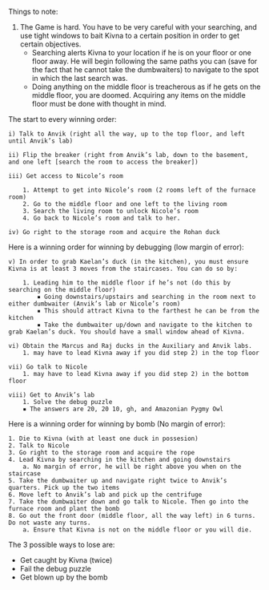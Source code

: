 Things to note:

1. The Game is hard. You have to be very careful with your searching, and use tight windows to bait Kivna to a certain position in order to get certain objectives.
	- Searching alerts Kivna to your location if he is on your floor or one floor away. He will begin following the same paths you can (save for the fact that he cannot take the dumbwaiters) to navigate to the spot in which the last search was.
	- Doing anything on the middle floor is treacherous as if he gets on the middle floor, you are doomed. Acquiring any items on the middle floor must be done with thought in mind.


The start to every winning order:

	i) Talk to Anvik (right all the way, up to the top floor, and left until Anvik’s lab)

	ii) Flip the breaker (right from Anvik’s lab, down to the basement, and one left [search the room to access the breaker])

	iii) Get access to Nicole’s room

		1. Attempt to get into Nicole’s room (2 rooms left of the furnace room)
		2. Go to the middle floor and one left to the living room
		3. Search the living room to unlock Nicole’s room
		4. Go back to Nicole’s room and talk to her.

	iv) Go right to the storage room and acquire the Rohan duck



Here is a winning order for winning by debugging (low margin of error):

	v) In order to grab Kaelan’s duck (in the kitchen), you must ensure Kivna is at least 3 moves from the staircases. You can do so by:

		1. Leading him to the middle floor if he’s not (do this by searching on the middle floor)
			▪ Going downstairs/upstairs and searching in the room next to either dumbwaiter (Anvik’s lab or Nicole’s room)
			▪ This should attract Kivna to the farthest he can be from the kitchen
			▪ Take the dumbwaiter up/down and navigate to the kitchen to grab Kaelan’s duck. You should have a small window ahead of Kivna.

	vi) Obtain the Marcus and Raj ducks in the Auxiliary and Anvik labs.
		1. may have to lead Kivna away if you did step 2) in the top floor

	vii) Go talk to Nicole
		1. may have to lead Kivna away if you did step 2) in the bottom floor

	viii) Get to Anvik’s lab
		1. Solve the debug puzzle
		▪ The answers are 20, 20 10, gh, and Amazonian Pygmy Owl


Here is a winning order for winning by bomb (No margin of error):

	1. Die to Kivna (with at least one duck in possesion)
	2. Talk to Nicole
	3. Go right to the storage room and acquire the rope
	4. Lead Kivna by searching in the kitchen and going downstairs
		a. No margin of error, he will be right above you when on the staircase
	5. Take the dumbwaiter up and navigate right twice to Anvik’s quarters. Pick up the two items
	6. Move left to Anvik’s lab and pick up the centrifuge
	7. Take the dumbwaiter down and go talk to Nicole. Then go into the furnace room and plant the bomb
	8. Go out the front door (middle floor, all the way left) in 6 turns. Do not waste any turns.
		a. Ensure that Kivna is not on the middle floor or you will die.

The 3 possible ways to lose are:
- Get caught by Kivna (twice)
- Fail the debug puzzle
- Get blown up by the bomb